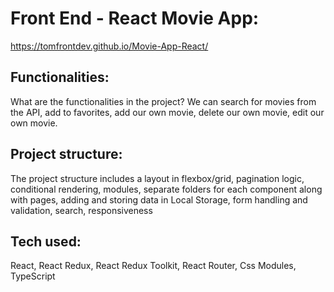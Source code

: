 # Front End - React Movie App:

https://tomfrontdev.github.io/Movie-App-React/

## Functionalities: 

What are the functionalities in the project? We can search for movies from the API, add to favorites, add our own movie, delete our own movie, edit our own movie.

## Project structure:

The project structure includes a layout in flexbox/grid, pagination logic, conditional rendering, modules, separate folders for each component along with pages, adding and storing data in Local Storage, form handling and validation, search, responsiveness

## Tech used: 

React, React Redux, React Redux Toolkit, React Router, Css Modules, TypeScript
